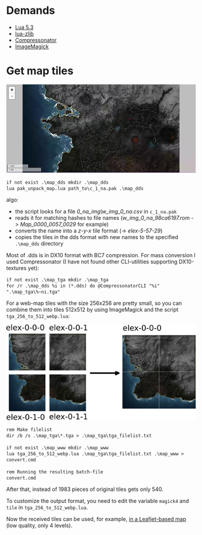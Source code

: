 # Demands
* [Lua 5.3](https://www.lua.org/)
* [lua-zlib](https://github.com/brimworks/lua-zlib)
* [Compressonator](https://gpuopen.com/gaming-product/compressonator/)
* [ImageMagick](https://www.imagemagick.org/script/index.php)

# Get map tiles

[![map example](/docs/img/map_example.jpg?raw=true "Example low quality map with Leafjet")](https://hhrhhr.github.io/LuaELEX/elex.html)

````
if not exist .\map_dds mkdir .\map_dds
lua pak_unpack_map.lua path_to\c_1_na.pak .\map_dds
````

algo:
* the script looks for a file *0_na_img\w_img_0_na.csv* in ````c_1_na.pak````
* reads it for matching hashes to file names (*w_img_0_na_98ca6197.rom -> Map_0000_0057_0029* for example)
* converts the name into a *z-y-x* tile format (-> *elex-5-57-29*)
* copies the tiles in the dds format with new names to the specified ````.\map_dds```` directory

Most of .dds is in DX10 format with BC7 compression. For mass conversion I used Compressonator (I have not found other CLI-utilities supporting DX10-textures yet):

````
if not exist .\map_tga mkdir .\map_tga
for /r .\map_dds %i in (*.dds) do @CompressonatorCLI "%i" ".\map_tga\%~ni.tga"
````

For a web-map tiles with the size 256x256 are pretty small, so you can combine them into tiles 512x512 by using ImageMagick and the script ````tga_256_to_512_webp.lua````:

![about merge](/docs/img/merge.jpg?raw=true "merge 4 to 1")

````
rem Make filelist
dir /b /s .\map_tga\*.tga > .\map_tga\tga_filelist.txt

if not exist .\map_www mkdir .\map_www
lua tga_256_to_512_webp.lua .\map_tga\tga_filelist.txt .\map_www > convert.cmd

rem Running the resulting batch-file
convert.cmd
````

After that, instead of 1983 pieces of original tiles gets only 540.

To customize the output format, you need to edit the variable ````magick4```` and ````tile```` in ````tga_256_to_512_webp.lua````.

Now the received tiles can be used, for example, [in a Leafjet-based map](https://hhrhhr.github.io/LuaELEX/elex.html) (low quality, only 4 levels).

